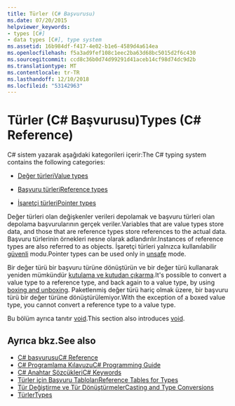 ```yaml
---
title: Türler (C# Başvurusu)
ms.date: 07/20/2015
helpviewer_keywords:
- types [C#]
- data types [C#], type system
ms.assetid: 16b984df-f417-4e02-b1e6-4589d4a614ea
ms.openlocfilehash: f5a3ad9fef108c1eec2ba63d68bc5015d2f6c430
ms.sourcegitcommit: ccd8c36b0d74d99291d41aceb14cf98d74dc9d2b
ms.translationtype: MT
ms.contentlocale: tr-TR
ms.lasthandoff: 12/10/2018
ms.locfileid: "53142963"
---
```

# <a name="types-c-reference"></a><span data-ttu-id="18205-102">Türler (C# Başvurusu)</span><span class="sxs-lookup"><span data-stu-id="18205-102">Types (C# Reference)</span></span>

<span data-ttu-id="18205-103">C# sistem yazarak aşağıdaki kategorileri içerir:</span><span class="sxs-lookup"><span data-stu-id="18205-103">The C# typing system contains the following categories:</span></span>

- [<span data-ttu-id="18205-104">Değer türleri</span><span class="sxs-lookup"><span data-stu-id="18205-104">Value types</span></span>](value-types.md)

- [<span data-ttu-id="18205-105">Başvuru türleri</span><span class="sxs-lookup"><span data-stu-id="18205-105">Reference types</span></span>](reference-types.md)

- [<span data-ttu-id="18205-106">İşaretçi türleri</span><span class="sxs-lookup"><span data-stu-id="18205-106">Pointer types</span></span>](../../programming-guide/unsafe-code-pointers/pointer-types.md)

 <span data-ttu-id="18205-107">Değer türleri olan değişkenler verileri depolamak ve başvuru türleri olan depolama başvurularının gerçek veriler.</span><span class="sxs-lookup"><span data-stu-id="18205-107">Variables that are value types store data, and those that are reference types store references to the actual data.</span></span> <span data-ttu-id="18205-108">Başvuru türlerinin örnekleri nesne olarak adlandırılır.</span><span class="sxs-lookup"><span data-stu-id="18205-108">Instances of reference types are also referred to as objects.</span></span> <span data-ttu-id="18205-109">İşaretçi türleri yalnızca kullanılabilir [güvenli](unsafe.md) modu.</span><span class="sxs-lookup"><span data-stu-id="18205-109">Pointer types can be used only in [unsafe](unsafe.md) mode.</span></span>

 <span data-ttu-id="18205-110">Bir değer türü bir başvuru türüne dönüştürün ve bir değer türü kullanarak yeniden mümkündür [kutulama ve kutudan çıkarma](../../../csharp/programming-guide/types/boxing-and-unboxing.md).</span><span class="sxs-lookup"><span data-stu-id="18205-110">It's possible to convert a value type to a reference type, and back again to a value type, by using [boxing and unboxing](../../../csharp/programming-guide/types/boxing-and-unboxing.md).</span></span> <span data-ttu-id="18205-111">Paketlenmiş değer türü hariç olmak üzere, bir başvuru türü bir değer türüne dönüştürülemiyor.</span><span class="sxs-lookup"><span data-stu-id="18205-111">With the exception of a boxed value type, you cannot convert a reference type to a value type.</span></span>

 <span data-ttu-id="18205-112">Bu bölüm ayrıca tanıtır [void](void.md).</span><span class="sxs-lookup"><span data-stu-id="18205-112">This section also introduces [void](void.md).</span></span>

## <a name="see-also"></a><span data-ttu-id="18205-113">Ayrıca bkz.</span><span class="sxs-lookup"><span data-stu-id="18205-113">See also</span></span>

- [<span data-ttu-id="18205-114">C# başvurusu</span><span class="sxs-lookup"><span data-stu-id="18205-114">C# Reference</span></span>](../index.md)
- [<span data-ttu-id="18205-115">C# Programlama Kılavuzu</span><span class="sxs-lookup"><span data-stu-id="18205-115">C# Programming Guide</span></span>](../../programming-guide/index.md)
- [<span data-ttu-id="18205-116">C# Anahtar Sözcükleri</span><span class="sxs-lookup"><span data-stu-id="18205-116">C# Keywords</span></span>](index.md)
- [<span data-ttu-id="18205-117">Türler için Başvuru Tabloları</span><span class="sxs-lookup"><span data-stu-id="18205-117">Reference Tables for Types</span></span>](reference-tables-for-types.md)
- [<span data-ttu-id="18205-118">Tür Değiştirme ve Tür Dönüştürmeler</span><span class="sxs-lookup"><span data-stu-id="18205-118">Casting and Type Conversions</span></span>](../../programming-guide/types/casting-and-type-conversions.md)
- [<span data-ttu-id="18205-119">Türler</span><span class="sxs-lookup"><span data-stu-id="18205-119">Types</span></span>](../../programming-guide/types/index.md)
